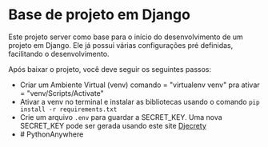 # Base de projeto em Django

Este projeto server como base para o início do desenvolvimento de um projeto em Django. Ele já possui várias configurações pré definidas, facilitando o desenvolvimento.

Após baixar o projeto, você deve seguir os seguintes passos:

- Criar um Ambiente Virtual (venv) comando = "virtualenv venv" pra ativar = "venv/Scripts/Activate"
- Ativar a venv no terminal e instalar as bibliotecas usando o comando ```pip install -r requirements.txt```
- Crie um arquivo ```.env``` para guardar a SECRET_KEY. Uma nova SECRET_KEY pode ser gerada usando este site [Djecrety](https://djecrety.ir/)
- #   P y t h o n A n y w h e r e  
 
